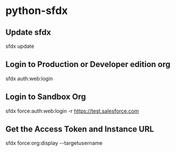 # python-sfdx
## Update sfdx
sfdx update
## Login to Production or Developer edition org
sfdx auth:web:login 
## Login to Sandbox Org
sfdx force:auth:web:login -r https://test.salesforce.com
## Get the Access Token and Instance URL
sfdx force:org:display --targetusername <username>
